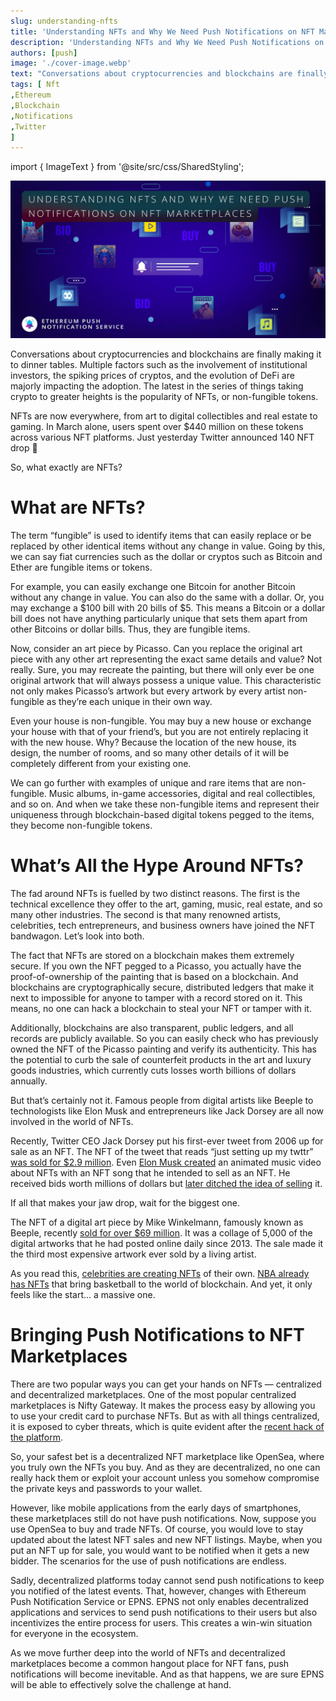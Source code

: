 ```yaml
---
slug: understanding-nfts
title: 'Understanding NFTs and Why We Need Push Notifications on NFT Marketplaces'
description: 'Understanding NFTs and Why We Need Push Notifications on NFT Marketplaces'
authors: [push]
image: './cover-image.webp'
text: "Conversations about cryptocurrencies and blockchains are finally making it to dinner tables. Multiple factors such as the involvement of institutional investors, the spiking prices of cryptos, and the evolution of DeFi are majorly impacting the adoption. The latest in the series of things taking crypto to greater heights is the popularity of NFTs, or non-fungible tokens."
tags: [ Nft
,Ethereum
,Blockchain
,Notifications
,Twitter
]
---
```

import { ImageText } from '@site/src/css/SharedStyling';

![Cover Image of Understanding NFTs and Why We Need Push Notifications on NFT Marketplaces](./cover-image.webp)

<!--truncate-->

Conversations about cryptocurrencies and blockchains are finally making it to dinner tables. Multiple factors such as the involvement of institutional investors, the spiking prices of cryptos, and the evolution of DeFi are majorly impacting the adoption. The latest in the series of things taking crypto to greater heights is the popularity of NFTs, or non-fungible tokens.

NFTs are now everywhere, from art to digital collectibles and real estate to gaming. In March alone, users spent over $440 million on these tokens across various NFT platforms. Just yesterday Twitter announced 140 NFT drop 🤯

So, what exactly are NFTs?

What are NFTs?
==============

The term “fungible” is used to identify items that can easily replace or be replaced by other identical items without any change in value. Going by this, we can say fiat currencies such as the dollar or cryptos such as Bitcoin and Ether are fungible items or tokens.

For example, you can easily exchange one Bitcoin for another Bitcoin without any change in value. You can also do the same with a dollar. Or, you may exchange a $100 bill with 20 bills of $5. This means a Bitcoin or a dollar bill does not have anything particularly unique that sets them apart from other Bitcoins or dollar bills. Thus, they are fungible items.

Now, consider an art piece by Picasso. Can you replace the original art piece with any other art representing the exact same details and value? Not really. Sure, you may recreate the painting, but there will only ever be one original artwork that will always possess a unique value. This characteristic not only makes Picasso’s artwork but every artwork by every artist non-fungible as they’re each unique in their own way.

Even your house is non-fungible. You may buy a new house or exchange your house with that of your friend’s, but you are not entirely replacing it with the new house. Why? Because the location of the new house, its design, the number of rooms, and so many other details of it will be completely different from your existing one.

We can go further with examples of unique and rare items that are non-fungible. Music albums, in-game accessories, digital and real collectibles, and so on. And when we take these non-fungible items and represent their uniqueness through blockchain-based digital tokens pegged to the items, they become non-fungible tokens.

What’s All the Hype Around NFTs?
================================

The fad around NFTs is fuelled by two distinct reasons. The first is the technical excellence they offer to the art, gaming, music, real estate, and so many other industries. The second is that many renowned artists, celebrities, tech entrepreneurs, and business owners have joined the NFT bandwagon. Let’s look into both.

The fact that NFTs are stored on a blockchain makes them extremely secure. If you own the NFT pegged to a Picasso, you actually have the proof-of-ownership of the painting that is based on a blockchain. And blockchains are cryptographically secure, distributed ledgers that make it next to impossible for anyone to tamper with a record stored on it. This means, no one can hack a blockchain to steal your NFT or tamper with it.

Additionally, blockchains are also transparent, public ledgers, and all records are publicly available. So you can easily check who has previously owned the NFT of the Picasso painting and verify its authenticity. This has the potential to curb the sale of counterfeit products in the art and luxury goods industries, which currently cuts losses worth billions of dollars annually.

But that’s certainly not it. Famous people from digital artists like Beeple to technologists like Elon Musk and entrepreneurs like Jack Dorsey are all now involved in the world of NFTs.

Recently, Twitter CEO Jack Dorsey put his first-ever tweet from 2006 up for sale as an NFT. The NFT of the tweet that reads “just setting up my twttr” [was sold for $2.9 million](https://www.yahoo.com/entertainment/twitter-boss-jack-dorseys-first-175023852.html). Even [Elon Musk created](https://www.forbes.com/sites/rachelsandler/2021/03/15/elon-musk-is-selling-a-song-as-nft/) an animated music video about NFTs with an NFT song that he intended to sell as an NFT. He received bids worth millions of dollars but [later ditched the idea of selling](https://www.entrepreneur.com/article/367346) it.

If all that makes your jaw drop, wait for the biggest one.

The NFT of a digital art piece by Mike Winkelmann, famously known as Beeple, recently [sold for over $69 million](https://www.nytimes.com/2021/02/24/arts/design/christies-beeple-nft.html). It was a collage of 5,000 of the digital artworks that he had posted online daily since 2013. The sale made it the third most expensive artwork ever sold by a living artist.

As you read this, [celebrities are creating NFTs](https://www.businessofbusiness.com/articles/nft-celebrity-non-fungible-tokens-crypto-grimes-paris-hilton/) of their own. [NBA already has NFTs](https://dappradar.com/flow/collectibles/nba-topshot) that bring basketball to the world of blockchain. And yet, it only feels like the start… a massive one.

Bringing Push Notifications to NFT Marketplaces
===============================================

There are two popular ways you can get your hands on NFTs — centralized and decentralized marketplaces. One of the most popular centralized marketplaces is Nifty Gateway. It makes the process easy by allowing you to use your credit card to purchase NFTs. But as with all things centralized, it is exposed to cyber threats, which is quite evident after the [recent hack of the platform](https://www.coindesk.com/nifty-gateway-nft-hack-lessons).

So, your safest bet is a decentralized NFT marketplace like OpenSea, where you truly own the NFTs you buy. And as they are decentralized, no one can really hack them or exploit your account unless you somehow compromise the private keys and passwords to your wallet.

However, like mobile applications from the early days of smartphones, these marketplaces still do not have push notifications. Now, suppose you use OpenSea to buy and trade NFTs. Of course, you would love to stay updated about the latest NFT sales and new NFT listings. Maybe, when you put an NFT up for sale, you would want to be notified when it gets a new bidder. The scenarios for the use of push notifications are endless.

Sadly, decentralized platforms today cannot send push notifications to keep you notified of the latest events. That, however, changes with Ethereum Push Notification Service or EPNS. EPNS not only enables decentralized applications and services to send push notifications to their users but also incentivizes the entire process for users. This creates a win-win situation for everyone in the ecosystem.

As we move further deep into the world of NFTs and decentralized marketplaces become a common hangout place for NFT fans, push notifications will become inevitable. And as that happens, we are sure EPNS will be able to effectively solve the challenge at hand.
